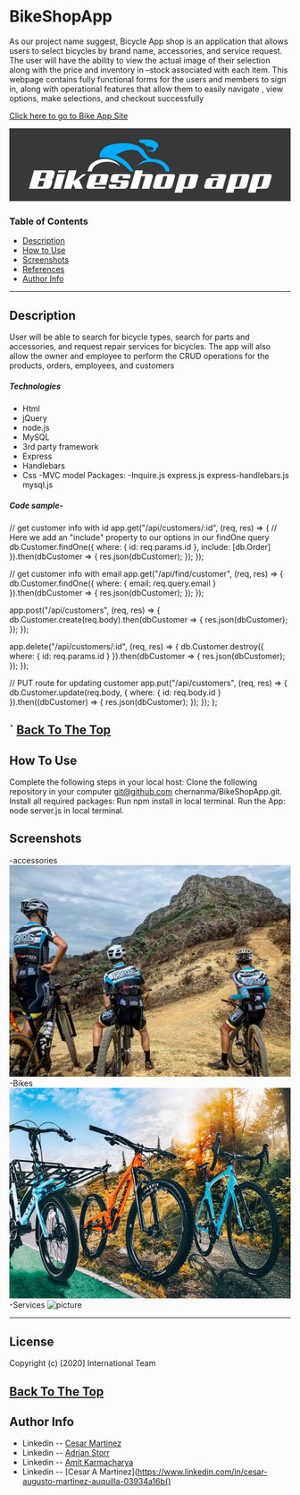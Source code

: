 # BikeShopApp
As our project name suggest, Bicycle App shop is  an application that allows users to select bicycles by brand name, accessories, and service request. The user will have the ability to view the actual image of their selection along with the price and inventory in –stock associated  with each item.  This webpage contains fully functional forms for the users and members  to sign in, along with operational features that allow them to easily navigate , view options, make selections, and checkout successfully



[Click here to go to Bike App Site](https://github.com/chernanma/BikeShopApp)

![picture](./public/images/bikeshopapp1.jpg)

### Table of Contents
- [Description](#description)
- [How to Use](#how-to-use)
- [Screenshots](#screenshots)
- [References](#references)
- [Author Info](#author-info)
---
## Description
User will be able to search for bicycle types, search for parts and accessories, and request repair services for bicycles. The app will also allow the owner and employee to perform the CRUD operations for the products, orders, employees, and customers 


##### Technologies

- Html
- jQuery
- node.js
- MySQL
- 3rd party framework
- Express
- Handlebars
- Css
-MVC model
Packages:
-Inquire.js
express.js
express-handlebars.js
mysql.js

   


##### Code sample-
// get customer info with id
  app.get("/api/customers/:id", (req, res) => {
    // Here we add an "include" property to our options in our findOne query
    db.Customer.findOne({
      where: {
        id: req.params.id
      },
      include: [db.Order]
    }).then(dbCustomer => {
      res.json(dbCustomer);
    });
  });

  // get customer info with email
  app.get("/api/find/customer", (req, res) => {
    db.Customer.findOne({
      where: {
        email: req.query.email
      }
    }).then(dbCustomer => {
      res.json(dbCustomer);
    });
  });

  app.post("/api/customers", (req, res) => {
    db.Customer.create(req.body).then(dbCustomer => {
      res.json(dbCustomer);
    });
  });

  app.delete("/api/customers/:id", (req, res) => {
    db.Customer.destroy({
      where: {
        id: req.params.id
      }
    }).then(dbCustomer => {
      res.json(dbCustomer);
    });
  });

  // PUT route for updating customer
  app.put("/api/customers", (req, res) => {
    db.Customer.update(req.body, {
      where: {
        id: req.body.id
      }
    }).then((dbCustomer) => {
      res.json(dbCustomer);
    });
  });
};


`
[Back To The Top](#Covid-19-Test-Sites-&-stats)
---
## How To Use
Complete the following steps in your local host:
	Clone the following repository in your computer 	 git@github.com chernanma/BikeShopApp.git.
Install all required packages:
	Run npm install in local terminal.
Run the App:
	node server.js in local terminal.

  

## Screenshots

-accessories
![picture](./public/images/Clothing.jpeg)
-Bikes
![picture](./public/images/Bikes.jpeg)
-Services
![picture](./public/imagesService.jpeg/)





---
## License
Copyright (c) [2020] International Team

[Back To The Top](#Covid-19-Test-Sites-&-stats)
---
## Author Info
- Linkedin -- [Cesar Martinez](https://www.linkedin.com/in/cesar-martinez-3986b3120/)
- Linkedin -- [Adrian Storr](https://www.linkedin.com/in/adrian-storr-98773731)
- Linkedin -- [Amit Karmacharya](https://www.linkedin.com/in/amit-karmacharya-b344731ab/)
- Linkedin -- [Cesar A Martinez](https://www.linkedin.com/in/cesar-augusto-martinez-auquilla-03934a16b()



